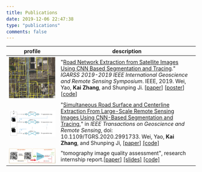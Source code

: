 ```yaml
---
title: Publications
date: 2019-12-06 22:47:38
type: "publications"
comments: false
---
```


| profile       | description  |
| ------------- |-----|
| ![image-20201008221321986](index.assets/image-20201008221321986.png) | "[Road Network Extraction from Satellite Images Using CNN Based Segmentation and Tracing]( https://ieeexplore.ieee.org/abstract/document/8898565 )." *IGARSS 2019-2019 IEEE International Geoscience and Remote Sensing Symposium*. IEEE, 2019. Wei, Yao, **Kai Zhang**, and Shunping Ji. [[paper](https://weiyao1996.github.io/files/publications/IGARSS_2019.pdf)] [[poster](https://weiyao1996.github.io/files/publications/Poster_IGARSS_WEI-0802.pdf)] [[code](https://github.com/astro-ck/RoadTracer-M)]|
|![image-20201008221935676](index.assets/image-20201008221935676.png)|"[Simultaneous Road Surface and Centerline Extraction From Large-Scale Remote Sensing Images Using CNN-Based Segmentation and Tracing]( https://ieeexplore.ieee.org/document/9094008 )," in *IEEE Transactions on Geoscience and Remote Sensing*, doi: 10.1109/TGRS.2020.2991733. Wei, Yao, **Kai Zhang**, and Shunping Ji, [[paper](https://weiyao1996.github.io/files/publications/TGRS_2020.pdf)] [[code]](https://github.com/astro-ck/Road-Extraction)|
|![image-20201008222104903](index.assets/image-20201008222104903.png)|"tomography image quality assessment", research internship report.[[paper](files/TomoIQA_report.pdf)] [[slides]](files/TomoIQA_slides.pdf) [[code]](https://github.com/SummerOf15/TomoIQA)|

